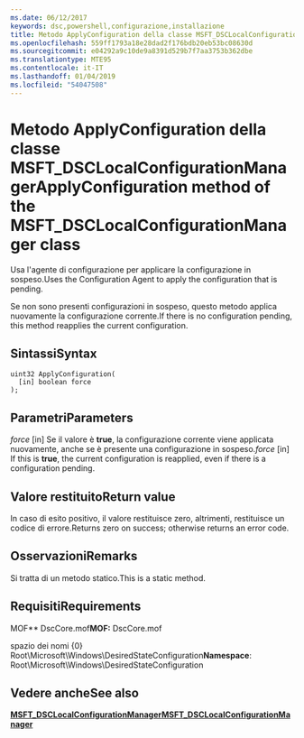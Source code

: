 ```yaml
---
ms.date: 06/12/2017
keywords: dsc,powershell,configurazione,installazione
title: Metodo ApplyConfiguration della classe MSFT_DSCLocalConfigurationManager
ms.openlocfilehash: 559ff1793a18e28dad2f176bdb20eb53bc08630d
ms.sourcegitcommit: e04292a9c10de9a8391d529b7f7aa3753b362dbe
ms.translationtype: MTE95
ms.contentlocale: it-IT
ms.lasthandoff: 01/04/2019
ms.locfileid: "54047508"
---
```

# <a name="applyconfiguration-method-of-the-msftdsclocalconfigurationmanager-class"></a><span data-ttu-id="5406b-103">Metodo ApplyConfiguration della classe MSFT_DSCLocalConfigurationManager</span><span class="sxs-lookup"><span data-stu-id="5406b-103">ApplyConfiguration method of the MSFT_DSCLocalConfigurationManager class</span></span>

<span data-ttu-id="5406b-104">Usa l'agente di configurazione per applicare la configurazione in sospeso.</span><span class="sxs-lookup"><span data-stu-id="5406b-104">Uses the Configuration Agent to apply the configuration that is pending.</span></span>

<span data-ttu-id="5406b-105">Se non sono presenti configurazioni in sospeso, questo metodo applica nuovamente la configurazione corrente.</span><span class="sxs-lookup"><span data-stu-id="5406b-105">If there is no configuration pending, this method reapplies the current configuration.</span></span>

## <a name="syntax"></a><span data-ttu-id="5406b-106">Sintassi</span><span class="sxs-lookup"><span data-stu-id="5406b-106">Syntax</span></span>

```mof
uint32 ApplyConfiguration(
  [in] boolean force
);
```

## <a name="parameters"></a><span data-ttu-id="5406b-107">Parametri</span><span class="sxs-lookup"><span data-stu-id="5406b-107">Parameters</span></span>

<span data-ttu-id="5406b-108">*force* \[in\] Se il valore è **true**, la configurazione corrente viene applicata nuovamente, anche se è presente una configurazione in sospeso.</span><span class="sxs-lookup"><span data-stu-id="5406b-108">*force* \[in\] If this is **true**, the current configuration is reapplied, even if there is a configuration pending.</span></span>

## <a name="return-value"></a><span data-ttu-id="5406b-109">Valore restituito</span><span class="sxs-lookup"><span data-stu-id="5406b-109">Return value</span></span>

<span data-ttu-id="5406b-110">In caso di esito positivo, il valore restituisce zero, altrimenti, restituisce un codice di errore.</span><span class="sxs-lookup"><span data-stu-id="5406b-110">Returns zero on success; otherwise returns an error code.</span></span>

## <a name="remarks"></a><span data-ttu-id="5406b-111">Osservazioni</span><span class="sxs-lookup"><span data-stu-id="5406b-111">Remarks</span></span>

<span data-ttu-id="5406b-112">Si tratta di un metodo statico.</span><span class="sxs-lookup"><span data-stu-id="5406b-112">This is a static method.</span></span>

## <a name="requirements"></a><span data-ttu-id="5406b-113">Requisiti</span><span class="sxs-lookup"><span data-stu-id="5406b-113">Requirements</span></span>

<span data-ttu-id="5406b-114">MOF\*\* DscCore.mof</span><span class="sxs-lookup"><span data-stu-id="5406b-114">**MOF:** DscCore.mof</span></span>

<span data-ttu-id="5406b-115">spazio dei nomi {0} Root\Microsoft\Windows\DesiredStateConfiguration</span><span class="sxs-lookup"><span data-stu-id="5406b-115">**Namespace**: Root\Microsoft\Windows\DesiredStateConfiguration</span></span>

## <a name="see-also"></a><span data-ttu-id="5406b-116">Vedere anche</span><span class="sxs-lookup"><span data-stu-id="5406b-116">See also</span></span>

[<span data-ttu-id="5406b-117">**MSFT_DSCLocalConfigurationManager**</span><span class="sxs-lookup"><span data-stu-id="5406b-117">**MSFT_DSCLocalConfigurationManager**</span></span>](msft-dsclocalconfigurationmanager.md)